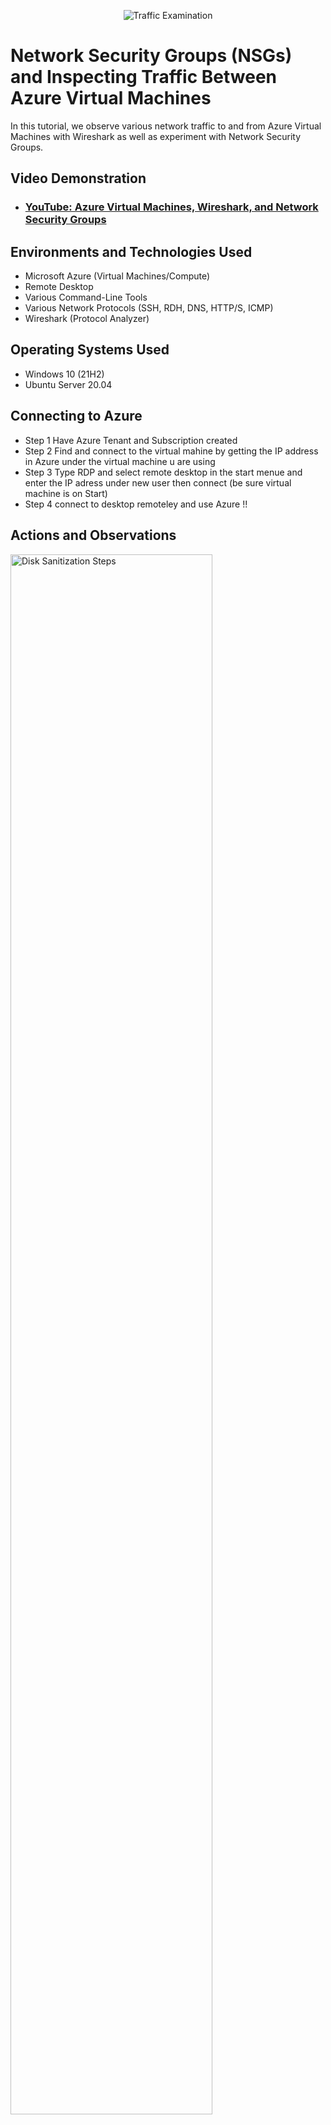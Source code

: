 <p align="center">
<img src="https://i.imgur.com/Ua7udoS.png" alt="Traffic Examination"/>
</p>

<h1>Network Security Groups (NSGs) and Inspecting Traffic Between Azure Virtual Machines</h1>
In this tutorial, we observe various network traffic to and from Azure Virtual Machines with Wireshark as well as experiment with Network Security Groups. <br />


<h2>Video Demonstration</h2>

- ### [YouTube: Azure Virtual Machines, Wireshark, and Network Security Groups](https://www.youtube.com)

<h2>Environments and Technologies Used</h2>

- Microsoft Azure (Virtual Machines/Compute)
- Remote Desktop
- Various Command-Line Tools
- Various Network Protocols (SSH, RDH, DNS, HTTP/S, ICMP)
- Wireshark (Protocol Analyzer)

<h2>Operating Systems Used </h2>

- Windows 10 (21H2)
- Ubuntu Server 20.04

<h2>Connecting to Azure</h2>

- Step 1 Have Azure Tenant and Subscription created
- Step 2 Find and connect to the virtual mahine by getting the IP address in Azure under the virtual machine u are using
- Step 3 Type RDP and select remote desktop in the start menue and enter the IP adress under new user then connect (be sure virtual machine is on Start)
- Step 4 connect to desktop remoteley and use Azure !! 

<h2>Actions and Observations</h2>

<p>
<img src="https://i.imgur.com/oz6Ksa2.png" height="80%" width="80%" alt="Disk Sanitization Steps"/>
</p>
<p>
1- Make sure Azure client is installed and running before you try and connect to the Remote Desktop</p>
<br />

<p>
<img src="https://i.imgur.com/rPd6YFT.png" height="80%" width="80%" alt="Disk Sanitization Steps"/>
</p>
<p>
2- Find and connect to the virtual mahine by getting the IP address in Azure under the virtual machine u are using.
</p>
<br />

<p>
<img src="https://i.imgur.com/7rzEehP.png" height="80%" width="80%" alt="Disk Sanitization Steps"/>
</p>
<p>
Lorem ipsum dolor sit amet, consectetur adipiscing elit, sed do eiusmod tempor incididunt ut labore et dolore magna aliqua. Ut enim ad minim veniam, quis nostrud exercitation ullamco laboris nisi ut aliquip ex ea commodo consequat. Duis aute irure dolor in reprehenderit in voluptate velit esse cillum dolore eu fugiat nulla pariatur.
</p>
<br />

